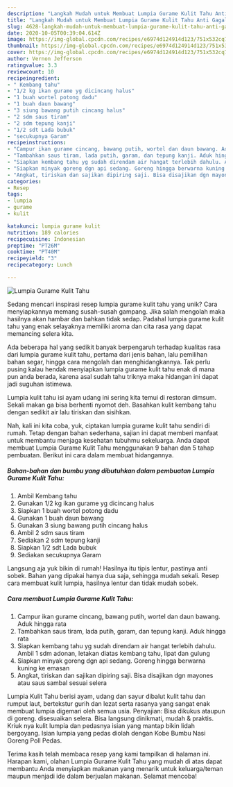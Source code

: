 ```yaml
---
description: "Langkah Mudah untuk Membuat Lumpia Gurame Kulit Tahu Anti Gagal"
title: "Langkah Mudah untuk Membuat Lumpia Gurame Kulit Tahu Anti Gagal"
slug: 4628-langkah-mudah-untuk-membuat-lumpia-gurame-kulit-tahu-anti-gagal
date: 2020-10-05T00:39:04.614Z
image: https://img-global.cpcdn.com/recipes/e6974d124914d123/751x532cq70/lumpia-gurame-kulit-tahu-foto-resep-utama.jpg
thumbnail: https://img-global.cpcdn.com/recipes/e6974d124914d123/751x532cq70/lumpia-gurame-kulit-tahu-foto-resep-utama.jpg
cover: https://img-global.cpcdn.com/recipes/e6974d124914d123/751x532cq70/lumpia-gurame-kulit-tahu-foto-resep-utama.jpg
author: Vernon Jefferson
ratingvalue: 3.3
reviewcount: 10
recipeingredient:
- " Kembang tahu"
- "1/2 kg ikan gurame yg dicincang halus"
- "1 buah wortel potong dadu"
- "1 buah daun bawang"
- "3 siung bawang putih cincang halus"
- "2 sdm saus tiram"
- "2 sdm tepung kanji"
- "1/2 sdt Lada bubuk"
- "secukupnya Garam"
recipeinstructions:
- "Campur ikan gurame cincang, bawang putih, wortel dan daun bawang. Aduk hingga rata"
- "Tambahkan saus tiram, lada putih, garam, dan tepung kanji. Aduk hingga rata"
- "Siapkan kembang tahu yg sudah direndam air hangat terlebih dahulu. Ambil 1 sdm adonan, letakan diatas kembang tahu, lipat dan gulung"
- "Siapkan minyak goreng dgn api sedang. Goreng hingga berwarna kuning ke emasan"
- "Angkat, tiriskan dan sajikan dipiring saji. Bisa disajikan dgn mayones atau saus sambal sesuai selera"
categories:
- Resep
tags:
- lumpia
- gurame
- kulit

katakunci: lumpia gurame kulit 
nutrition: 189 calories
recipecuisine: Indonesian
preptime: "PT26M"
cooktime: "PT40M"
recipeyield: "3"
recipecategory: Lunch

---
```



![Lumpia Gurame Kulit Tahu](https://img-global.cpcdn.com/recipes/e6974d124914d123/751x532cq70/lumpia-gurame-kulit-tahu-foto-resep-utama.jpg)

Sedang mencari inspirasi resep lumpia gurame kulit tahu yang unik? Cara menyiapkannya memang susah-susah gampang. Jika salah mengolah maka hasilnya akan hambar dan bahkan tidak sedap. Padahal lumpia gurame kulit tahu yang enak selayaknya memiliki aroma dan cita rasa yang dapat memancing selera kita.

Ada beberapa hal yang sedikit banyak berpengaruh terhadap kualitas rasa dari lumpia gurame kulit tahu, pertama dari jenis bahan, lalu pemilihan bahan segar, hingga cara mengolah dan menghidangkannya. Tak perlu pusing kalau hendak menyiapkan lumpia gurame kulit tahu enak di mana pun anda berada, karena asal sudah tahu triknya maka hidangan ini dapat jadi suguhan istimewa.

Lumpia kulit tahu isi ayam udang ini sering kita temui di restoran dimsum. Sekali makan ga bisa berhenti nyomot deh. Basahkan kulit kembang tahu dengan sedikit air lalu tiriskan dan sisihkan.


Nah, kali ini kita coba, yuk, ciptakan lumpia gurame kulit tahu sendiri di rumah. Tetap dengan bahan sederhana, sajian ini dapat memberi manfaat untuk membantu menjaga kesehatan tubuhmu sekeluarga. Anda dapat membuat Lumpia Gurame Kulit Tahu menggunakan 9 bahan dan 5 tahap pembuatan. Berikut ini cara dalam membuat hidangannya.

<!--inarticleads1-->

##### Bahan-bahan dan bumbu yang dibutuhkan dalam pembuatan Lumpia Gurame Kulit Tahu:

1. Ambil  Kembang tahu
1. Gunakan 1/2 kg ikan gurame yg dicincang halus
1. Siapkan 1 buah wortel potong dadu
1. Gunakan 1 buah daun bawang
1. Gunakan 3 siung bawang putih cincang halus
1. Ambil 2 sdm saus tiram
1. Sediakan 2 sdm tepung kanji
1. Siapkan 1/2 sdt Lada bubuk
1. Sediakan secukupnya Garam


Langsung aja yuk bikin di rumah! Hasilnya itu tipis lentur, pastinya anti sobek. Bahan yang dipakai hanya dua saja, sehingga mudah sekali. Resep cara membuat kulit lumpia, hasilnya lentur dan tidak mudah sobek. 

<!--inarticleads2-->

##### Cara membuat Lumpia Gurame Kulit Tahu:

1. Campur ikan gurame cincang, bawang putih, wortel dan daun bawang. Aduk hingga rata
1. Tambahkan saus tiram, lada putih, garam, dan tepung kanji. Aduk hingga rata
1. Siapkan kembang tahu yg sudah direndam air hangat terlebih dahulu. Ambil 1 sdm adonan, letakan diatas kembang tahu, lipat dan gulung
1. Siapkan minyak goreng dgn api sedang. Goreng hingga berwarna kuning ke emasan
1. Angkat, tiriskan dan sajikan dipiring saji. Bisa disajikan dgn mayones atau saus sambal sesuai selera


Lumpia Kulit Tahu berisi ayam, udang dan sayur dibalut kulit tahu dan rumput laut, bertekstur gurih dan lezat serta rasanya yang sangat enak membuat lumpia digemari oleh semua usia. Penyajian: Bisa dikukus ataupun di goreng. disesuaikan selera. Bisa langsung dinikmati, mudah &amp; praktis. Kriuk nya kulit lumpia dan pedasnya isian yang mantap bikin lidah bergoyang. Isian lumpia yang pedas diolah dengan Kobe Bumbu Nasi Goreng Poll Pedas. 

Terima kasih telah membaca resep yang kami tampilkan di halaman ini. Harapan kami, olahan Lumpia Gurame Kulit Tahu yang mudah di atas dapat membantu Anda menyiapkan makanan yang menarik untuk keluarga/teman maupun menjadi ide dalam berjualan makanan. Selamat mencoba!
